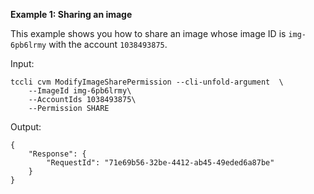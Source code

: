 **Example 1: Sharing an image**

This example shows you how to share an image whose image ID is `img-6pb6lrmy` with the account `1038493875`.

Input: 

```
tccli cvm ModifyImageSharePermission --cli-unfold-argument  \
    --ImageId img-6pb6lrmy\
    --AccountIds 1038493875\
    --Permission SHARE
```

Output: 
```
{
    "Response": {
        "RequestId": "71e69b56-32be-4412-ab45-49eded6a87be"
    }
}
```

